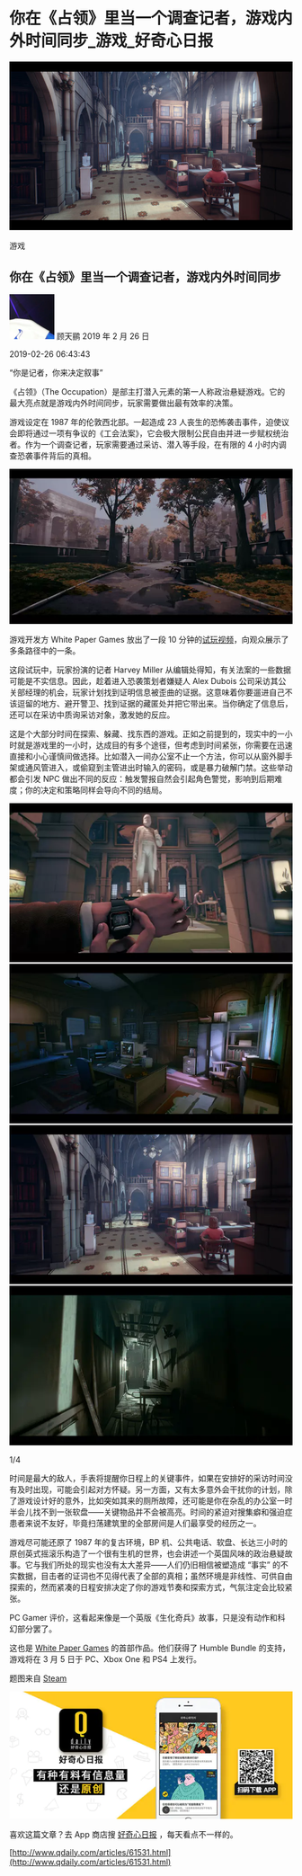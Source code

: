 # 你在《占领》里当一个调查记者，游戏内外时间同步_游戏_好奇心日报
![](https://github.com/OkamiWong/clipped-web-pages/blob/master/Images/2020-9-14%2024-17-03/8b273974-073c-4215-bc05-443dc08a046e.jpeg)

游戏

## 你在《占领》里当一个调查记者，游戏内外时间同步

[![](https://github.com/OkamiWong/clipped-web-pages/blob/master/Images/2020-9-14%2024-17-03/ab510663-f761-419a-ac81-445435a69e5d.png)](javascript:void(0)) 顾天鹂 2019 年 2 月 26 日

2019-02-26 06:43:43

“你是记者，你来决定叙事”

《占领》（The Occupation）是部主打潜入元素的第一人称政治悬疑游戏。它的最大亮点就是游戏内外时间同步，玩家需要做出最有效率的决策。

游戏设定在 1987 年的伦敦西北部。一起造成 23 人丧生的恐怖袭击事件，迫使议会即将通过一项有争议的《工会法案》，它会极大限制公民自由并进一步赋权统治者。作为一个调查记者，玩家需要通过采访、潜入等手段，在有限的 4 小时内调查恐袭事件背后的真相。

![](https://github.com/OkamiWong/clipped-web-pages/blob/master/Images/2020-9-14%2024-17-03/cf73f842-ab68-445b-b248-52ee2d8acf3b.webp)

游戏开发方 White Paper Games 放出了一段 10 分钟的[试玩视频](https://store.steampowered.com/app/765880/The_Occupation/)，向观众展示了多条路径中的一条。

这段试玩中，玩家扮演的记者 Harvey Miller 从编辑处得知，有关法案的一些数据可能是不实信息。因此，趁着进入恐袭策划者嫌疑人 Alex Dubois 公司采访其公关部经理的机会，玩家计划找到证明信息被歪曲的证据。这意味着你要遛进自己不该逗留的地方、避开警卫、找到证据的藏匿处并把它带出来。当你确定了信息后，还可以在采访中质询采访对象，激发她的反应。

这是个大部分时间在探索、躲藏、找东西的游戏。正如之前提到的，现实中的一小时就是游戏里的一小时，达成目的有多个途径，但考虑到时间紧张，你需要在迅速直接和小心谨慎间做选择。比如潜入一间办公室不止一个方法，你可以从窗外脚手架或通风管进入，或偷窥到主管进出时输入的密码，或是暴力破解门禁。这些举动都会引发 NPC 做出不同的反应：触发警报自然会引起角色警觉，影响到后期难度；你的决定和策略同样会导向不同的结局。

![](https://github.com/OkamiWong/clipped-web-pages/blob/master/Images/2020-9-14%2024-17-03/8cadad04-5243-48e9-a9c9-98e477ed7c4b.webp)
![](https://github.com/OkamiWong/clipped-web-pages/blob/master/Images/2020-9-14%2024-17-03/c2d61aea-8253-44da-b059-d9c26a94c0b0.webp)
![](https://github.com/OkamiWong/clipped-web-pages/blob/master/Images/2020-9-14%2024-17-03/d6210565-1836-4976-80df-ff6faf97f5fc.webp)
![](https://github.com/OkamiWong/clipped-web-pages/blob/master/Images/2020-9-14%2024-17-03/30c8a247-6d24-4eec-9c5d-fff1e7f8b9b8.webp)

1/4

时间是最大的敌人，手表将提醒你日程上的关键事件，如果在安排好的采访时间没有及时出现，可能会引起对方怀疑。另一方面，又有太多意外会干扰你的计划，除了游戏设计好的意外，比如突如其来的厕所故障，还可能是你在杂乱的办公室一时半会儿找不到一张软盘——关键物品并不会被高亮。时间的紧迫对搜集癖和强迫症患者来说不友好，毕竟扫荡建筑里的全部房间是人们最享受的经历之一。

游戏尽可能还原了 1987 年的复古环境，BP 机、公共电话、软盘、长达三小时的原创英式摇滚乐构造了一个很有生机的世界，也会讲述一个英国风味的政治悬疑故事。它与我们所处的现实也没有太大差异——人们仍旧相信被塑造成 “事实” 的不实数据，目击者的证词也不见得代表了全部的真相；虽然环境是非线性、可供自由探索的，然而紧凑的日程安排决定了你的游戏节奏和探索方式，气氛注定会比较紧张。

PC Gamer 评价，这看起来像是一个英版《生化奇兵》故事，只是没有动作和科幻部分罢了。

这也是 [White Paper Games](https://www.occupation-game.com/) 的首部作品。他们获得了 Humble Bundle 的支持，游戏将在 3 月 5 日于 PC、Xbox One 和 PS4 上发行。

题图来自 [Steam](https://store.steampowered.com/app/765880/The_Occupation/)

![](https://github.com/OkamiWong/clipped-web-pages/blob/master/Images/2020-9-14%2024-17-03/8c3d4248-6bbe-4062-9f21-c30b6b620009.webp)

喜欢这篇文章？去 App 商店搜 [好奇心日报](http://m.qdaily.com/mobile/downloads/empty/2) ，每天看点不一样的。

 [http://www.qdaily.com/articles/61531.html](http://www.qdaily.com/articles/61531.html)

